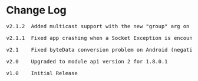 # Change Log
<pre>
v2.1.2	Added multicast support with the new "group" arg on socket methods.

v2.1.1	Fixed app crashing when a Socket Exception is encountered

v2.1	Fixed byteData conversion problem on Android (negative values, string conversion)

v2.0	Upgraded to module api version 2 for 1.8.0.1

v1.0    Initial Release
